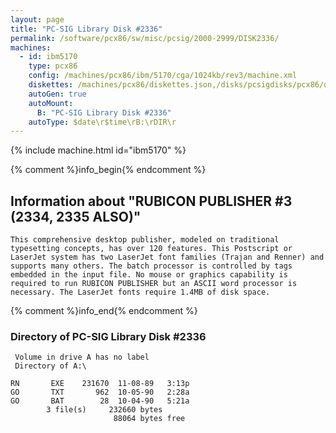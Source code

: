 ```yaml
---
layout: page
title: "PC-SIG Library Disk #2336"
permalink: /software/pcx86/sw/misc/pcsig/2000-2999/DISK2336/
machines:
  - id: ibm5170
    type: pcx86
    config: /machines/pcx86/ibm/5170/cga/1024kb/rev3/machine.xml
    diskettes: /machines/pcx86/diskettes.json,/disks/pcsigdisks/pcx86/diskettes.json
    autoGen: true
    autoMount:
      B: "PC-SIG Library Disk #2336"
    autoType: $date\r$time\rB:\rDIR\r
---
```


{% include machine.html id="ibm5170" %}

{% comment %}info_begin{% endcomment %}

## Information about "RUBICON PUBLISHER #3 (2334, 2335 ALSO)"

    This comprehensive desktop publisher, modeled on traditional
    typesetting concepts, has over 120 features. This Postscript or
    LaserJet system has two LaserJet font families (Trajan and Renner) and
    supports many others. The batch processor is controlled by tags
    embedded in the input file. No mouse or graphics capability is
    required to run RUBICON PUBLISHER but an ASCII word processor is
    necessary. The LaserJet fonts require 1.4MB of disk space.
{% comment %}info_end{% endcomment %}


### Directory of PC-SIG Library Disk #2336

     Volume in drive A has no label
     Directory of A:\

    RN       EXE    231670  11-08-89   3:13p
    GO       TXT       962  10-05-90   2:28a
    GO       BAT        28  10-04-90   5:21a
            3 file(s)     232660 bytes
                           88064 bytes free
